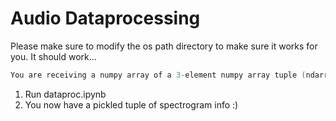 # Audio Dataprocessing
Please make sure to modify the os path directory to make sure it works for you. It should work...

```c++
You are receiving a numpy array of a 3-element numpy array tuple (ndarray, ndarray, ndarray) where the spectrogram values have been log10ed. The tuple is in the format (Spectrogram, Frequencies, Times)
```

1. Run dataproc.ipynb
2. You now have a pickled tuple of spectrogram info :)


